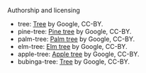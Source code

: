 Authorship and licensing

* tree: [Tree](https://poly.google.com/view/6pwiq7hSrHr) by Google, CC-BY.
* pine-tree: [Pine tree](https://poly.google.com/view/fCT73jIf5jN) by Google, CC-BY.
* palm-tree: [Palm tree](https://poly.google.com/view/0wynxxLgrpX) by Google, CC-BY.
* elm-tree: [Elm tree](https://poly.google.com/view/68OOL4zL6Co) by Google, CC-BY.
* apple-tree: [Apple tree](https://poly.google.com/view/cpg6wP8JCyQ) by Google, CC-BY.
* bubinga-tree: [Tree](https://poly.google.com/view/7qYSFCnZTB6) by Google, CC-BY.
